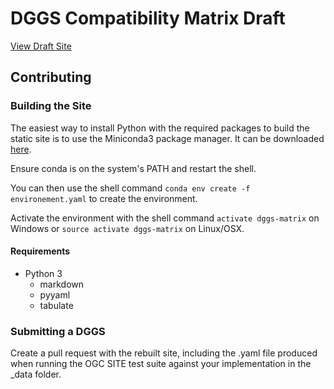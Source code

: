 # DGGS Compatibility Matrix Draft

[View Draft Site](https://data-navigator.github.io/dggs-swg-test/)

## Contributing

### Building the Site

The easiest way to install Python with the required packages to build the static site is to use the
Miniconda3 package manager.
It can be downloaded [here](https://conda.io/miniconda.html).

Ensure conda is on the system's PATH and restart the shell.

You can then use the shell command `conda env create -f environement.yaml` to
create the environment.

Activate the environment with the shell command `activate dggs-matrix` on Windows or `source activate dggs-matrix` on Linux/OSX.

#### Requirements

- Python 3
  - markdown
  - pyyaml
  - tabulate

### Submitting a DGGS

Create a pull request with the rebuilt site, including the .yaml file
produced when running the OGC SITE test suite against your implementation
in the _data folder.
